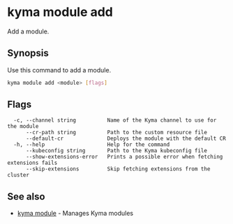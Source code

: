 # kyma module add

Add a module.

## Synopsis

Use this command to add a module.

```bash
kyma module add <module> [flags]
```

## Flags

```text
  -c, --channel string          Name of the Kyma channel to use for the module
      --cr-path string          Path to the custom resource file
      --default-cr              Deploys the module with the default CR
  -h, --help                    Help for the command
      --kubeconfig string       Path to the Kyma kubeconfig file
      --show-extensions-error   Prints a possible error when fetching extensions fails
      --skip-extensions         Skip fetching extensions from the cluster
```

## See also

* [kyma module](kyma_module.md) - Manages Kyma modules
